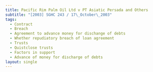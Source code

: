 ```yaml
---
title: Pacific Rim Palm Oil Ltd v PT Asiatic Persada and Others
subtitle: "[2003] SGHC 243 / 17\_October\_2003"
tags:
  - Contract
  - Breach
  - Agreement to advance money for dischange of debts
  - Whether repudiatory breach of loan agreement
  - Trusts
  - Quistclose trusts
  - Factors in support
  - Advance of money for discharge of debts
layout: single
---
```


